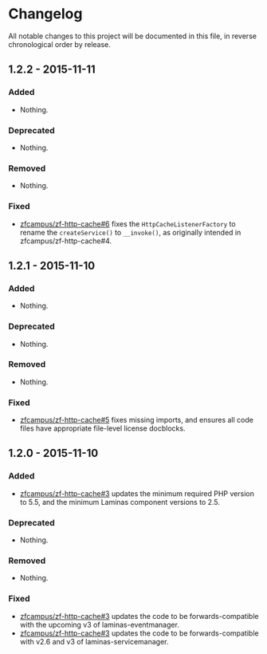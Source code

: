 # Changelog

All notable changes to this project will be documented in this file, in reverse chronological order by release.

## 1.2.2 - 2015-11-11

### Added

- Nothing.

### Deprecated

- Nothing.

### Removed

- Nothing.

### Fixed

- [zfcampus/zf-http-cache#6](https://github.com/zfcampus/zf-http-cache/pull/6) fixes the
  `HttpCacheListenerFactory` to rename the `createService()` to `__invoke()`,
  as originally intended in zfcampus/zf-http-cache#4.

## 1.2.1 - 2015-11-10

### Added

- Nothing.

### Deprecated

- Nothing.

### Removed

- Nothing.

### Fixed

- [zfcampus/zf-http-cache#5](https://github.com/zfcampus/zf-http-cache/pull/5) fixes missing imports,
  and ensures all code files have appropriate file-level license docblocks.

## 1.2.0 - 2015-11-10

### Added

- [zfcampus/zf-http-cache#3](https://github.com/zfcampus/zf-http-cache/pull/3) updates the minimum
  required PHP version to 5.5, and the minimum Laminas component versions to 2.5.

### Deprecated

- Nothing.

### Removed

- Nothing.

### Fixed

- [zfcampus/zf-http-cache#3](https://github.com/zfcampus/zf-http-cache/pull/3) updates the code to
  be forwards-compatible with the upcoming v3 of laminas-eventmanager.
- [zfcampus/zf-http-cache#3](https://github.com/zfcampus/zf-http-cache/pull/3) updates the code to
  be forwards-compatible with v2.6 and v3 of laminas-servicemanager.
